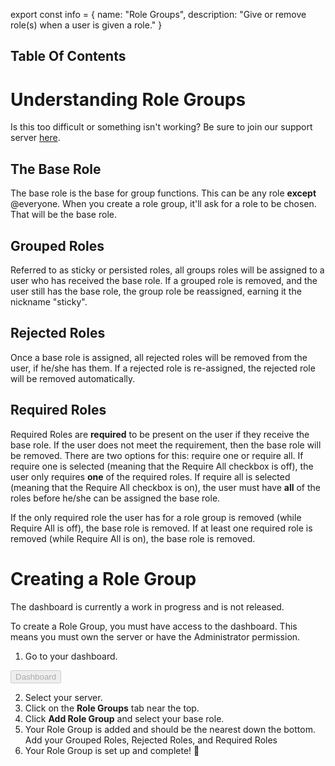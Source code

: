 export const info = {
    name: "Role Groups",
    description: "Give or remove role(s) when a user is given a role."
}

<PageToolBar title="Role Groups" />

## Table Of Contents

# Understanding Role Groups

<Alert style="info">
    Is this too difficult or something isn't working? Be sure to join our support server <a href="https://discord.gg/Sq5feYC">here</a>.
</Alert>

## The Base Role
The base role is the base for group functions. This can be any role **except** @everyone.
When you create a role group, it'll ask for a role to be chosen. That will be the base role.

## Grouped Roles
Referred to as sticky or persisted roles, all groups roles will be assigned to a user who has received the base role. If a grouped role is removed, and the user still has the base role, the group role be reassigned, earning it the nickname "sticky".

## Rejected Roles
Once a base role is assigned, all rejected roles will be removed from the user, if he/she has them. If a rejected role is re-assigned, the rejected role will be removed automatically.

## Required Roles
Required Roles are **required** to be present on the user if they receive the base role. If the user does not meet the requirement, then the base role will be removed.
There are two options for this: require one or require all. If require one is selected (meaning that the Require All checkbox is off), the user only requires **one** of the required roles. If require all is selected (meaning that the Require All checkbox is on), the user must have **all** of the roles before he/she can be assigned the base role.

If the only required role the user has for a role group is removed (while Require All is off), the base role is removed. If at least one required role is removed (while Require All is on), the base role is removed.

# Creating a Role Group
<Alert style="destructive">
    The dashboard is currently a work in progress and is not released.
</Alert>

To create a Role Group, you must have access to the dashboard. This means you must own the server or have the Administrator permission.

1. Go to your dashboard.
<Button color="brand" disabled>
    Dashboard
</Button>

2. Select your server.
3. Click on the **Role Groups** tab near the top.
4. Click **Add Role Group** and select your base role.
5. Your Role Group is added and should be the nearest down the bottom. Add your Grouped Roles, Rejected Roles, and Required Roles
6. Your Role Group is set up and complete! :tada: